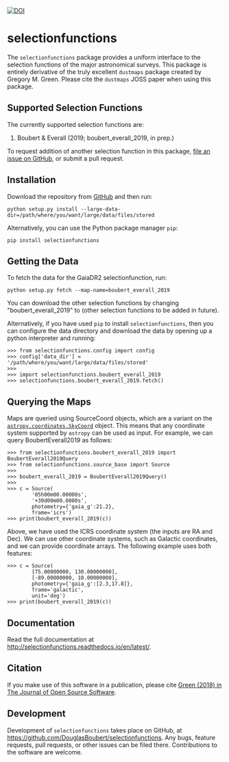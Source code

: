 [![DOI](http://joss.theoj.org/papers/10.21105/joss.00695/status.svg)](https://doi.org/10.21105/joss.00695)

selectionfunctions
==================

The ``selectionfunctions`` package provides a uniform interface to the selection functions of the major astronomical surveys. This package is entirely derivative of the truly excellent ``dustmaps`` package created by Gregory M. Green. Please cite the ``dustmaps`` JOSS paper when using this package.

Supported Selection Functions
-----------------------------

The currently supported selection functions are:

1. Boubert & Everall (2019; boubert_everall_2019, in prep.)

To request addition of another selection function in this package, [file an issue on
GitHub](https://github.com/DouglasBoubert/selectionfunctions/issues), or submit a pull request.


Installation
------------

Download the repository from [GitHub](https://github.com/DouglasBoubert/selectionfunctions) and
then run:

    python setup.py install --large-data-dir=/path/where/you/want/large/data/files/stored

Alternatively, you can use the Python package manager `pip`:

    pip install selectionfunctions


Getting the Data
----------------

To fetch the data for the GaiaDR2 selectionfunction, run:

    python setup.py fetch --map-name=boubert_everall_2019

You can download the other selection functions by changing "boubert_everall_2019" to (other selection functions to be added in future).

Alternatively, if you have used `pip` to install `selectionfunctions`, then you can
configure the data directory and download the data by opening up a python
interpreter and running:

    >>> from selectionfunctions.config import config
    >>> config['data_dir'] = '/path/where/you/want/large/data/files/stored'
    >>>
    >>> import selectionfunctions.boubert_everall_2019
    >>> selectionfunctions.boubert_everall_2019.fetch()


Querying the Maps
-----------------

Maps are queried using SourceCoord objects, which are a variant on the 
[`astropy.coordinates.SkyCoord`](http://docs.astropy.org/en/stable/api/astropy.coordinates.SkyCoord.html#astropy.coordinates.SkyCoord)
object. This means that any coordinate system supported by `astropy` can be
used as input. For example, we can query BoubertEverall2019 as follows:

    >>> from selectionfunctions.boubert_everall_2019 import BoubertEverall2019Query
    >>> from selectionfunctions.source_base import Source
    >>>
    >>> boubert_everall_2019 = BoubertEverall2019Query()
    >>>
    >>> c = Source(
            '05h00m00.00000s',
            '+30d00m00.0000s',
            photometry={'gaia_g':21.2},
            frame='icrs')
    >>> print(boubert_everall_2019(c))


Above, we have used the ICRS coordinate system (the inputs are RA and Dec). We
can use other coordinate systems, such as Galactic coordinates, and we can
provide coordinate arrays. The following example uses both features:

    >>> c = Source(
            [75.00000000, 130.00000000],
            [-89.00000000, 10.00000000],
            photometry={'gaia_g':[2.3,17.8]},
            frame='galactic',
            unit='deg')
    >>> print(boubert_everall_2019(c))



Documentation
-------------

Read the full documentation at http://selectionfunctions.readthedocs.io/en/latest/.


Citation
--------

If you make use of this software in a publication, please cite
[Green (2018) in The Journal of Open Source Software](https://doi.org/10.21105/joss.00695).

Development
-----------

Development of `selectionfunctions` takes place on GitHub, at
https://github.com/DouglasBoubert/selectionfunctions. Any bugs, feature requests, pull requests,
or other issues can be filed there. Contributions to the software are welcome.
